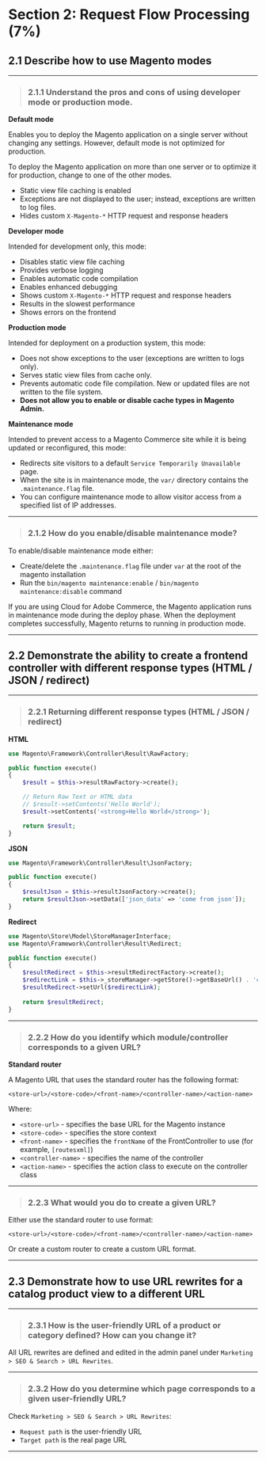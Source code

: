 # Section 2: Request Flow Processing (7%)

## 2.1 Describe how to use Magento modes

---

> ### 2.1.1 Understand the pros and cons of using developer mode or production mode.

**Default mode**

Enables you to deploy the Magento application on a single server without changing any settings. However, default mode is not optimized for production.

To deploy the Magento application on more than one server or to optimize it for production, change to one of the other modes.

* Static view file caching is enabled
* Exceptions are not displayed to the user; instead, exceptions are written to log files.
* Hides custom `X-Magento-*` HTTP request and response headers


**Developer mode**

Intended for development only, this mode:

* Disables static view file caching
* Provides verbose logging
* Enables automatic code compilation
* Enables enhanced debugging
* Shows custom `X-Magento-*` HTTP request and response headers
* Results in the slowest performance
* Shows errors on the frontend

**Production mode**

Intended for deployment on a production system, this mode:

* Does not show exceptions to the user (exceptions are written to logs only).
* Serves static view files from cache only.
* Prevents automatic code file compilation. New or updated files are not written to the file system.
* **Does not allow you to enable or disable cache types in Magento Admin.**


**Maintenance mode**

Intended to prevent access to a Magento Commerce site while it is being updated or reconfigured, this mode:

* Redirects site visitors to a default `Service Temporarily Unavailable` page.
* When the site is in maintenance mode, the `var/` directory contains the `.maintenance.flag` file.
* You can configure maintenance mode to allow visitor access from a specified list of IP addresses.

---

> ### 2.1.2 How do you enable/disable maintenance mode?

To enable/disable maintenance mode either: 
* Create/delete the `.maintenance.flag` file under `var` at the root of the magento installation
* Run the `bin/magento maintenance:enable` / `bin/magento maintenance:disable` command

If you are using Cloud for Adobe Commerce, the Magento application runs in maintenance mode during the deploy phase. 
When the deployment completes successfully, Magento returns to running in production mode.

---

## 2.2 Demonstrate the ability to create a frontend controller with different response types (HTML / JSON / redirect)

---

> ### 2.2.1 Returning different response types (HTML / JSON / redirect)

**HTML**

```php
use Magento\Framework\Controller\Result\RawFactory;
```

```php
public function execute()
{
    $result = $this->resultRawFactory->create();

    // Return Raw Text or HTML data
    // $result->setContents('Hello World');
    $result->setContents('<strong>Hello World</strong>');

    return $result;
}
```

**JSON**
```php
use Magento\Framework\Controller\Result\JsonFactory;
```

```php
public function execute()
{
    $resultJson = $this->resultJsonFactory->create();
    return $resultJson->setData(['json_data' => 'come from json']);
}
```

**Redirect**

```php
use Magento\Store\Model\StoreManagerInterface;
use Magento\Framework\Controller\Result\Redirect;
```

```php
public function execute()
{
    $resultRedirect = $this->resultRedirectFactory->create();
    $redirectLink = $this->_storeManager->getStore()->getBaseUrl() . 'customer/account/login'; 
    $resultRedirect->setUrl($redirectLink);
    
    return $resultRedirect;
}
```

---

> ### 2.2.2 How do you identify which module/controller corresponds to a given URL?

**Standard router**

A Magento URL that uses the standard router has the following format:

`<store-url>/<store-code>/<front-name>/<controller-name>/<action-name>`

Where:

* `<store-url>` - specifies the base URL for the Magento instance
* `<store-code>` - specifies the store context
* `<front-name>` - specifies the `frontName` of the FrontController to use (for example, `[routesxml]`)
* `<controller-name>` - specifies the name of the controller
* `<action-name>` - specifies the action class to execute on the controller class

---

> ### 2.2.3 What would you do to create a given URL?

Either use the standard router to use format:

`<store-url>/<store-code>/<front-name>/<controller-name>/<action-name>`

Or create a custom router to create a custom URL format.

---

## 2.3 Demonstrate how to use URL rewrites for a catalog product view to a different URL

---

> ### 2.3.1 How is the user-friendly URL of a product or category defined? How can you change it?

All URL rewrites are defined and edited in the admin panel under `Marketing > SEO & Search > URL Rewrites`.

---

> ### 2.3.2 How do you determine which page corresponds to a given user-friendly URL?

Check `Marketing > SEO & Search > URL Rewrites`:

* `Request path` is the user-friendly URL
* `Target path` is the real page URL

---